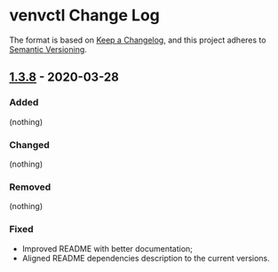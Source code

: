 # venvctl Change Log

The format is based on [Keep a Changelog](https://keepachangelog.com/en/1.0.0/),
and this project adheres to [Semantic Versioning](https://semver.org/spec/v2.0.0.html).

## [1.3.8] - 2020-03-28

### Added

(nothing)

### Changed

(nothing)

### Removed

(nothing)

### Fixed

- Improved README with better documentation;
- Aligned README dependencies description to the current versions.

[Unreleased]: https://gitlab.com/hyperd/venvctl/-/compare/v1.3.8...master
[1.3.8]: https://gitlab.com/hyperd/venvctl/-/compare/v1.3.7...v1.3.8
